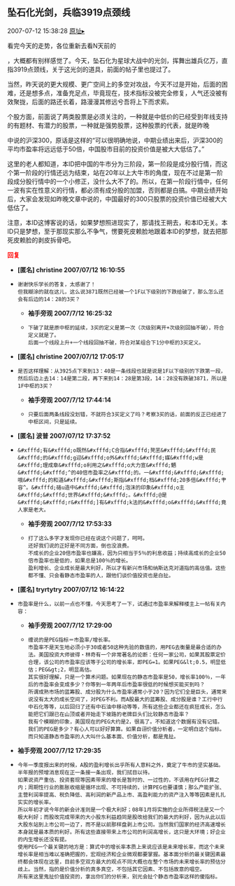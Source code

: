 ## 坠石化光剑，兵临3919点颈线
2007-07-12 15:38:28
[原址▸](http://www.fxgan.com/chan_time/2007_07_12/631.htm)


看完今天的走势，各位重新去看N天前的

，大概都有别样感觉了。今天，坠石化为星球大战中的光剑，挥舞出雄兵亿万，直指3919点颈线，关于这光剑的道具，前面的帖子里也提过了。

当然，昨天说的更大规模、更广空间上的多空对攻战，今天不过是开始，后面的困难，还是想多点，准备充足点，毕竟现在，技术指标没被完全修复，人气还没被有效聚拢，后面的路还长着，路漫漫其修远兮吾将上下而求索。

个股方面，前面说了两类股票是必须关注的，一种就是中低价的已经受到年线支持的有题材、有潜力的股票，一种就是强势股票，这种股票的代表，就是昨晚

中说的沪深300，原话是这样的“可以很明确地说，中期业绩出来后，沪深300的平均市盈率将远远低于50倍，中国股市目前的投资价值是被大大低估了。”

这里的老人都知道，本ID把中国的牛市分为三阶段，第一阶段是成分股行情，而这个第一阶段的行情还远为结束，站在20年以上大牛市的角度，现在不过是第一阶段成分股行情中的一个小修正，没什么大不了的。所以，在第一阶段行情中，任何一波有实在性意义的行情，都必须有成分股的加盟，否则都是白搞。中期业绩开始后，大家会发现如昨晚文章中说的，中国最好的300只股票的投资价值已经被大大低估了。

注意，本ID这博客说的话，如果梦想照进现实了，那请找王朔去，和本ID无关。本ID只是梦想，至于那现实那么不争气，愣要死皮赖脸地跟着本ID的梦想，就去把那死皮赖脸的剥皮拆骨吧。




**<font color='red'>回复</font>**


- **[匿名] christine  2007/07/12 16:10:55**
- ```
  谢谢快乐学长的答复，太感谢了！
  但我糊涂的就在这儿，这么说3871既然已经被一个1F以下级别的下跌给破了，那么怎么还会有后边的14：28的3买？ 
  ```
   - **袖手旁观 2007/7/12 16:25:32**
   - ```
     下破了就是原中枢的延续，3买的定义是第一次（次级别离开+次级别回抽不破），符合定义就是了。
     后面一个线段上升+一个线段回抽不破，符合对某组合下1分中枢的3买定义。
     ```
- **[匿名] christine  2007/07/12 17:05:17**
- ```
  是否这样理解：从3925点下来到13：40是一条线段也就是说是1F以下级别的下跌第一段，然后后边上去14：14是第二段，再下来到14：28是第3段，14：28没有跌破3871，所以是1F中枢的3买？ 
  ```
   - **袖手旁观 2007/7/12 17:44:14**
   - ```
     只要后面两条线段没划错，不就符合3买定义了吗？考察3买的话，前面的反正已经进了中枢区间，只是延续。
     ```
- **[匿名] 波普  2007/07/12 17:37:52**
- ```
  &#xfffd;有&#xfffd;o既然&#xfffd;C合指&#xfffd;凳苤&#xfffd;&#xfffd;民&#xfffd;的&#xfffd;g迎&#xfffd;o外&#xfffd;&#xfffd;媒&#xfffd;w是&#xfffd;理成章&#xfffd;o利用之&#xfffd;o大力宣&#xfffd;魉&#xfffd;&#xfffd;^的40倍市盈率之&#xfffd;的。一&#xfffd;&#xfffd;&#xfffd;哦&#xfffd;的和道&#xfffd;&#xfffd;斯指&#xfffd;档&#xfffd;20多倍&#xfffd;肀容^。&#xfffd;硌u造中&#xfffd;&#xfffd;泡沫的印象&#xfffd;o主&#xfffd;&#xfffd;世界&#xfffd;&#xfffd;。&#xfffd;@是&#xfffd;&#xfffd;r&#xfffd;]有&#xfffd;k法的&#xfffd;o&#xfffd;&#xfffd;竟人家是老大。 
  ```
   - **袖手旁观 2007/7/12 17:53:33**
   - ```
     打了这么多字才发现你已经在说这个问题了，呵呵。
     还好我们说的正好是不同方面，倒也没浪费。
     不成长的企业20倍市盈率也嫌高，因为只相当于5％的利息收益；持续高成长的企业50倍市盈率也是低的，如果总是100％的增长。
     盈利增长、企业成长是最大利好，所以才有新兴市场和纳斯达克对道指的高估值。这些都不懂、只会看静态市盈率的人，跟他们谈价值投资也是白扯。
     ```
- **[匿名] tryrtytry  2007/07/12 16:14:22**
- ```
  市盈率是什么，以前一点也不懂，今天思考了一下，试通过市盈率来解释楼主上一帖有关内容：
  ```
   - **袖手旁观 2007/7/12 17:29:00**
   - ```
     缠说的是PEG指标＝市盈率/增长率。
     市盈率不是天生地必须小于30或者50这种先验的数值的，用PEG去衡量是最合适的办法。美国投资大师彼得・林奇有一个非常著名的论断：任何一家公司，如果其股票定价合理，该公司的市盈率应该等于公司的增长率，即PEG=1。如果PEG&lt;0.5，明显低估；PEG&gt;2，明显高估。
     其实很好理解，只是一个算术问题。如果现在的静态市盈率是50，增长率100％，一年后的市盈率会变成多少？你等到一年两年后市盈率很低的时候想买能买到吗？
     所谓成熟市场的蓝筹股、成分股为什么市盈率通常小于20？因为它们全是巨头，通常来说没有太大的成长空间了，对PEG不利。而A股最大的蓝筹股、成分股是谁？工行中行中石化等等，以后回归了还有中石油中移动等等，所有这些企业都还在疯狂成长，怎么能把它们跟已在山顶或者开始走下坡路的老牌巨头们比较静态市盈率？
     我有个模糊的印象，美国现在的PEG大约是2，很高了。不知道这个数据有没有记错。
     我们的PEG是多少？有心人可以好好算算。如果自诩价值分析者，一定明白这个指标。而只知道静态市盈率的人大叫什么基本面、价值分析，都是鬼扯。
     ```
- **袖手旁观 2007/7/12 17:29:35**
- ```
  今年一季度报出来的时候，A股的盈利增长出乎所有人意料之外，奠定了牛市的坚实基础。半年报的预增消息现在正一条接一条出现，我们拭目以待。
  如果说资产重估、投资套现等因素带来的增长是暂时的、一过性的，不该用在PEG计算之内；周期性行业的膨胀收缩是循环出现、不可持续的，计算PEG也要谨慎；那么产能扩张、主营利润率提高、税负降低、高利润的新产品上市、高盈利能力的资产注入等等因素是扎扎实实的增长率。
  所以年初才说今年的新会计准则是一个极大利好；08年1月将实施的企业所得税法是又一个极大利好；而股改完成带来的大小股东利益趋同是股改给我们的最大的利好，因为从此以后大股东站到上市公司一边了，而不是以前那样盘剥上市公司。当然我们国家的经济高速增长本身就是最本质的利好。所有这些直接带来上市公司的利润高增长，这只是大环境；好企业的内生增长还没有提。
  使用PEG一个最关键的地方是：算式中的增长率本质上来说应该是未来增长率，而这个未来增长率是相当难以准确把握的，宏观经济和企业微观都要掌握。基本面分析的最关键因素最终都会体现在这里，目前多空双方最大的观点不同大概也在整个市场的未来增长率的预估分歧上。当然，指的是价值分析的真多真空，不包括其它因素、不包括故意的唱空。
  所有来这里鬼扯价值投资的，拿出你们的分析来，别光会扯个静态市盈率这样的傻指标。
  ```
